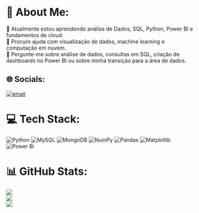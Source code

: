 # 💫 About Me:
🌱 Atualmente estou aprendendo análise de Dados, SQL, Python, Power BI e fundamentos de cloud.<br>🤝 Procuro ajuda com visualização de dados, machine learning e computação em nuvem.<br>💬 Pergunte-me sobre análise de dados, consultas em SQL, criação de dashboards no Power BI ou sobre minha transição para a área de dados.


## 🌐 Socials:
[![email](https://img.shields.io/badge/Email-D14836?logo=gmail&logoColor=white)](mailto:leticiavsandrade@gmail.com) 

# 💻 Tech Stack:
![Python](https://img.shields.io/badge/python-3670A0?style=for-the-badge&logo=python&logoColor=ffdd54) ![MySQL](https://img.shields.io/badge/mysql-4479A1.svg?style=for-the-badge&logo=mysql&logoColor=white) ![MongoDB](https://img.shields.io/badge/MongoDB-%234ea94b.svg?style=for-the-badge&logo=mongodb&logoColor=white) ![NumPy](https://img.shields.io/badge/numpy-%23013243.svg?style=for-the-badge&logo=numpy&logoColor=white) ![Pandas](https://img.shields.io/badge/pandas-%23150458.svg?style=for-the-badge&logo=pandas&logoColor=white) ![Matplotlib](https://img.shields.io/badge/Matplotlib-%23ffffff.svg?style=for-the-badge&logo=Matplotlib&logoColor=black) ![Power Bi](https://img.shields.io/badge/power_bi-F2C811?style=for-the-badge&logo=powerbi&logoColor=black)
# 📊 GitHub Stats:
![](https://github-readme-stats.vercel.app/api?username=LeticiaAndrade16&theme=dracula&hide_border=false&include_all_commits=false&count_private=false)<br/>
![](https://nirzak-streak-stats.vercel.app/?user=LeticiaAndrade16&theme=dracula&hide_border=false)<br/>
![](https://github-readme-stats.vercel.app/api/top-langs/?username=LeticiaAndrade16&theme=dracula&hide_border=false&include_all_commits=false&count_private=false&layout=compact)

<!-- Proudly created with GPRM ( https://gprm.itsvg.in ) -->
